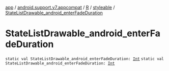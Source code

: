 [app](../../../index.md) / [android.support.v7.appcompat](../../index.md) / [R](../index.md) / [styleable](index.md) / [StateListDrawable_android_enterFadeDuration](./-state-list-drawable_android_enter-fade-duration.md)

# StateListDrawable_android_enterFadeDuration

`static val StateListDrawable_android_enterFadeDuration: `[`Int`](https://kotlinlang.org/api/latest/jvm/stdlib/kotlin/-int/index.html)
`static val StateListDrawable_android_enterFadeDuration: `[`Int`](https://kotlinlang.org/api/latest/jvm/stdlib/kotlin/-int/index.html)